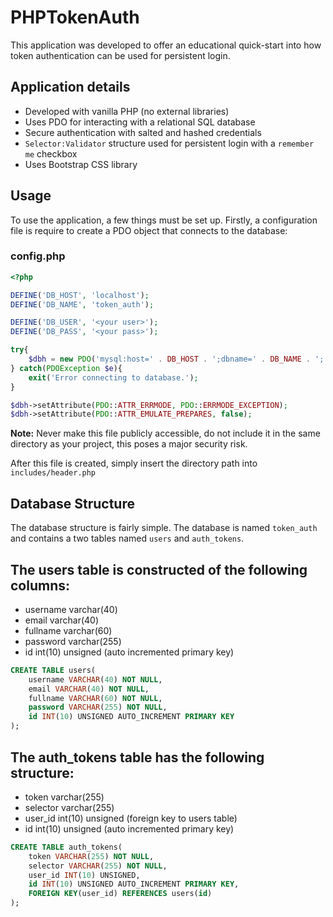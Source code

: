 # PHPTokenAuth
This application was developed to offer an educational quick-start into how token authentication can be used for persistent login.

## Application details
- Developed with vanilla PHP (no external libraries)
- Uses PDO for interacting with a relational SQL database
- Secure authentication with salted and hashed credentials
- `Selector:Validator` structure used for persistent login with a `remember me` checkbox
- Uses Bootstrap CSS library

## Usage
To use the application, a few things must be set up. Firstly, a configuration file is require to create a PDO object that connects
to the database:

### config.php
```php
<?php

DEFINE('DB_HOST', 'localhost');
DEFINE('DB_NAME', 'token_auth');

DEFINE('DB_USER', '<your user>');
DEFINE('DB_PASS', '<your pass>');

try{
	$dbh = new PDO('mysql:host=' . DB_HOST . ';dbname=' . DB_NAME . ';', DB_USER, DB_PASS);
} catch(PDOException $e){
	exit('Error connecting to database.');
}

$dbh->setAttribute(PDO::ATTR_ERRMODE, PDO::ERRMODE_EXCEPTION);
$dbh->setAttribute(PDO::ATTR_EMULATE_PREPARES, false);
```

**Note:** Never make this file publicly accessible, do not include it in the same directory as your project, this poses a major
security risk.

After this file is created, simply insert the directory path into `includes/header.php`

## Database Structure
The database structure is fairly simple. The database is named `token_auth` and contains a two tables named `users` and `auth_tokens`.

## The users table is constructed of the following columns:
- username varchar(40)
- email varchar(40)
- fullname varchar(60)
- password varchar(255)
- id int(10) unsigned (auto incremented primary key)

```SQL
CREATE TABLE users(
    username VARCHAR(40) NOT NULL,
    email VARCHAR(40) NOT NULL,
    fullname VARCHAR(60) NOT NULL,
    password VARCHAR(255) NOT NULL,
    id INT(10) UNSIGNED AUTO_INCREMENT PRIMARY KEY
);
```

## The auth_tokens table has the following structure:
- token varchar(255)
- selector varchar(255)
- user_id int(10) unsigned (foreign key to users table)
- id int(10) unsigned (auto incremented primary key)

```SQL
CREATE TABLE auth_tokens(
    token VARCHAR(255) NOT NULL,
    selector VARCHAR(255) NOT NULL,
    user_id INT(10) UNSIGNED,
    id INT(10) UNSIGNED AUTO_INCREMENT PRIMARY KEY,
    FOREIGN KEY(user_id) REFERENCES users(id)
);
```

